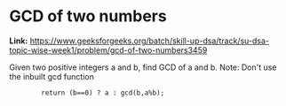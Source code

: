 # GCD of two numbers

**Link:** https://www.geeksforgeeks.org/batch/skill-up-dsa/track/su-dsa-topic-wise-week1/problem/gcd-of-two-numbers3459

Given two positive integers a and b, find GCD of a and b. Note: Don't use the inbuilt gcd function

```sort byaccuracy low to highaccuracy high to lowsubmmision low to highsubmmision high to lowdifficulty low to highdifficulty high to low
        return (b==0) ? a : gcd(b,a%b);


```
